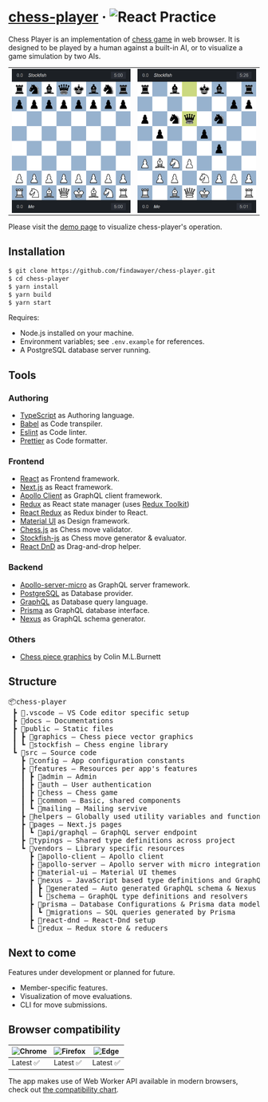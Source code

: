 # [chess-player](https://chess-player.vercel.app/) &middot; <img src="https://img.shields.io/badge/React-Practice-blue" alt="React Practice">

Chess Player is an implementation of [chess game](https://en.wikipedia.org/wiki/Chess) in web browser. It is designed to be played by a human against a built-in AI, or to visualize a game simulation by two AIs.

<table>
  <tbody>
    <tr>
      <td>
        <img src="./assets/chess-player-preview-1.png" alt="Chess Player preview" width="250" style="vertical-align: top;" />
      </td>
      <td>
        <img src="./assets/chess-player-preview-2.png" alt="" width="250" style="vertical-align: top;" />
      </td>
    </tr>
  </tbody>
</table>

Please visit the [demo page](https://chess-player.vercel.app/) to visualize chess-player's operation.

## Installation

```
$ git clone https://github.com/findawayer/chess-player.git
$ cd chess-player
$ yarn install
$ yarn build
$ yarn start
```

Requires:

- Node.js installed on your machine.
- Environment variables; see `.env.example` for references.
- A PostgreSQL database server running.

## Tools

### Authoring

- [TypeScript](https://github.com/microsoft/TypeScript) as Authoring language.
- [Babel](https://github.com/babel/babel) as Code transpiler.
- [Eslint](https://github.com/eslint/eslint) as Code linter.
- [Prettier](https://github.com/prettier/prettier) as Code formatter.

### Frontend

- [React](https://github.com/facebook/react) as Frontend framework.
- [Next.js](https://github.com/vercel/next.js/) as React framework.
- [Apollo Client](https://github.com/apollographql/apollo-client) as GraphQL client framework.
- [Redux](https://github.com/reduxjs/redux) as React state manager (uses [Redux Toolkit](https://github.com/reduxjs/redux-toolkit))
- [React Redux](https://github.com/reduxjs/react-redux) as Redux binder to React.
- [Material UI](https://github.com/mui-org/material-ui) as Design framework.
- [Chess.js](https://github.com/jhlywa/chess.js) as Chess move validator.
- [Stockfish-js](https://github.com/exoticorn/stockfish-js) as Chess move generator &amp; evaluator.
- [React DnD](https://github.com/react-dnd/react-dnd) as Drag-and-drop helper.

### Backend

- [Apollo-server-micro](https://github.com/apollographql/apollo-server) as GraphQL server framework.
- [PostgreSQL](https://www.postgresql.org/) as Database provider.
- [GraphQL](https://github.com/graphql) as Database query language.
- [Prisma](https://github.com/prisma/prisma) as GraphQL database interface.
- [Nexus](https://github.com/graphql-nexus/nexus) as GraphQL schema generator.

### Others

- [Chess piece graphics](https://commons.wikimedia.org/wiki/Category:SVG_chess_pieces) by Colin M.L.Burnett

## Structure

<pre>
📦chess-player
 ┣ 📂.vscode — VS Code editor specific setup
 ┣ 📂docs — Documentations
 ┣ 📂public — Static files
 ┃ ┣ 📂graphics — Chess piece vector graphics
 ┃ ┗ 📂stockfish — Chess engine library
 ┗ 📂src — Source code
   ┣ 📂config — App configuration constants
   ┣ 📂features — Resources per app's features
   ┃ ┣ 📂admin — Admin
   ┃ ┣ 📂auth — User authentication
   ┃ ┣ 📂chess — Chess game
   ┃ ┣ 📂common — Basic, shared components
   ┃ ┗ 📂mailing — Mailing servive
   ┣ 📂helpers — Globally used utility variables and functions
   ┣ 📂pages — Next.js pages
   ┃ ┗ 📂api/graphql — GraphQL server endpoint
   ┣ 📂typings — Shared type definitions across project
   ┗ 📂vendors — Library specific resources
     ┣ 📂apollo-client — Apollo client
     ┣ 📂apollo-server — Apollo server with micro integration
     ┣ 📂material-ui — Material UI themes
     ┣ 📂nexus — JavaScript based type definitions and GraphQL schema
     ┃ ┣ 📂generated — Auto generated GraphQL schema & Nexus type definitions
     ┃ ┗ 📂schema — GraphQL type definitions and resolvers
     ┣ 📂prisma — Database Configurations & Prisma data model
     ┃ ┗ 📂migrations — SQL queries generated by Prisma
     ┣ 📂react-dnd — React-Dnd setup
     ┗ 📂redux — Redux store & reducers
</pre>

## Next to come

Features under development or planned for future.

- Member-specific features.
- Visualization of move evaluations.
- CLI for move submissions.

## Browser compatibility

<!-- prettier-ignore-start -->
| ![Chrome](https://raw.githubusercontent.com/alrra/browser-logos/master/src/chrome/chrome_48x48.png) | ![Firefox](https://raw.githubusercontent.com/alrra/browser-logos/master/src/firefox/firefox_48x48.png) | ![Edge](https://raw.githubusercontent.com/alrra/browser-logos/master/src/edge/edge_48x48.png)
--- | --- | --- |
Latest ✅ | Latest ✅ | Latest ✅
<!-- prettier-ignore-end -->

The app makes use of Web Worker API available in modern browsers, check out [the compatibility chart](https://caniuse.com/webworkers).
